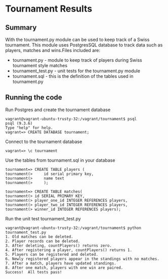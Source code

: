 Tournament Results
==================

## Summary
With the tournament.py module can be used to keep track of a Swiss tournament. This module
uses PostgresSQL database to track data such as players, matches and wins.Files included are:

* tournament.py - module to keep track of players during Swiss tournament style matches
* tournament_test.py - unit tests for the tournament.py module
* tournament.sql - this is the definition of the tables used in tournament.py

## Running the code

Run Postgres and create the tournament database
```
vagrant@vagrant-ubuntu-trusty-32:/vagrant/tournament$ psql
psql (9.3.6)
Type "help" for help.
vagrant=> CREATE DATABASE tournament;
```
Connect to the tournament database
```
vagrant=> \c tournament

```
Use the tables from tournament.sql in your database
```
tournament=> CREATE TABLE players (
tournament(>     id serial primary key,
tournament(>     name text
tournament(>     );

tournament=> CREATE TABLE matches(
tournament(> id SERIAL PRIMARY KEY,
tournament(> player_one_id INTEGER REFERENCES players,
tournament(> player_two_id INTEGER REFERENCES players,
tournament(> winner_id INTEGER REFERENCES players);
```
Run the unit test tournament_test.py
```
vagrant@vagrant-ubuntu-trusty-32:/vagrant/tournament$ python tournament_test.py
1. Old matches can be deleted.
2. Player records can be deleted.
3. After deleting, countPlayers() returns zero.
4. After registering a player, countPlayers() returns 1.
5. Players can be registered and deleted.
6. Newly registered players appear in the standings with no matches.
7. After a match, players have updated standings.
8. After one match, players with one win are paired.
Success!  All tests pass!
```
